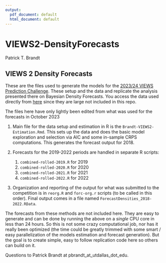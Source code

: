 ```yaml
---
output:
  pdf_document: default
  html_document: default
---
```

# VIEWS2-DensityForecasts
Patrick T. Brandt 

## VIEWS 2 Density Forecasts

These are the files used to generate the models for the [2023/24 VIEWS Prediction Challenge](https://viewsforecasting.org/prediction-competition-2/).  These setup and the data and replicate the analysis presented there on Bayesian Density Forecasts. You access the data used directly from [here](https://www.dropbox.com/sh/yxk5w04p2e1xtqk/AACU2k5EUOuEeMq2kZ3gpZZwa?dl=0) since they are large not included in this repo.

The files here have only lightly been edited from what was used for the forecasts in October 2023

1.  Main file for the data setup and estimation in R is the `Brandt-VIEWS2-Estimation.Rmd`.  This sets up the data and does the basic model exploration and selection via AIC and some in-sample CRPS computations.  This generates the forecast output for 2018.

2.  Forecasts for the 2019-2022 periods are handled in separate R scripts:
    1.  `combined-rolled-2019.R` for 2019
    2.  `combined-rolled-2020.R` for 2020
    3.  `combined-rolled-2021.R` for 2021
    4.  `combined-rolled-2022.R` for 2022

3.  Organization and reporting of the output for what was submitted to the competition is in `reorg.R` and `forc-org.r` scripts (to be called in this order).  Final output comes in a file named `ForecastDensities_2018-2022.RData`. 

The forecasts from these methods are not included here.  They are easy to generate and can be done by running the above on a *single* CPU core in less than 24 hours.  So this is not some crazy computational job, nor has it really been optimized (the time could be greatly trimmed with some smart / easy parallelization of the models estimation and forecast generation). But the goal is to create simple, easy to follow replication code here so others can build on it.


Questions to Patrick Brandt at pbrandt_at_utdallas_dot_edu.

